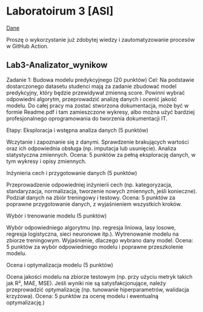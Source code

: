 # Laboratoirum 3 [ASI]

[Dane](https://vincentarelbundock.github.io/Rdatasets/csv/AER/CollegeDistance.csv)

Proszę o wykorzystanie już zdobytej wiedzy i zautomatyzowanie procesów w GitHub Action.

## Lab3-Analizator_wynikow

Zadanie 1: Budowa modelu predykcyjnego (20 punktów) Cel: Na podstawie dostarczonego datasetu studenci mają za zadanie zbudować model predykcyjny, który będzie przewidywał zmienną score. Powinni wybrać odpowiedni algorytm, przeprowadzić analizę danych i ocenić jakość modelu. Do całej pracy ma zostać stworzona dokumentacja, może być w formie Readme.pdf i tam zamieszczone wykresy, albo można użyć bardziej profesjonalnego oprogramowania do tworzenia dokumentacji IT.

Etapy: Eksploracja i wstępna analiza danych (5 punktów)

Wczytanie i zapoznanie się z danymi. Sprawdzenie brakujących wartości oraz ich odpowiednia obsługa (np. imputacja lub usunięcie). Analiza statystyczna zmiennych. Ocena: 5 punktów za pełną eksplorację danych, w tym wykresy i opisy zmiennych.

Inżynieria cech i przygotowanie danych (5 punktów)

Przeprowadzenie odpowiedniej inżynierii cech (np. kategoryzacja, standaryzacja, normalizacja, tworzenie nowych zmiennych, jeśli konieczne). Podział danych na zbiór treningowy i testowy. Ocena: 5 punktów za poprawne przygotowanie danych, z wyjaśnieniem wszystkich kroków.

Wybór i trenowanie modelu (5 punktów)

Wybór odpowiedniego algorytmu (np. regresja liniowa, lasy losowe, regresja logistyczna, sieci neuronowe itp.). Wytrenowanie modelu na zbiorze treningowym. Wyjaśnienie, dlaczego wybrano dany model. Ocena: 5 punktów za wybór odpowiedniego modelu i poprawne przeszkolenie modelu.

Ocena i optymalizacja modelu (5 punktów)

Ocena jakości modelu na zbiorze testowym (np. przy użyciu metryk takich jak R², MAE, MSE). Jeśli wyniki nie są satysfakcjonujące, należy przeprowadzić optymalizację (np. tunowanie hiperparametrów, walidacja krzyżowa). Ocena: 5 punktów za ocenę modelu i ewentualną optymalizację.)
